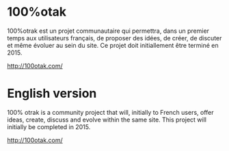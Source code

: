# 100%otak
100%otrak est un projet communautaire qui permettra, dans un premier temps aux utilisateurs français, de proposer des idées, de créer, de discuter et même évoluer au sein du site.
Ce projet doit initiallement être terminé en 2015.

http://100otak.com/

# English version
100% otrak is a community project that will, initially to French users, offer ideas, create, discuss and evolve within the same site.
This project will initially be completed in 2015.

http://100otak.com/
